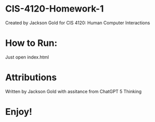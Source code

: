 # CIS-4120-Homework-1
Created by Jackson Gold for CIS 4120: Human Computer Interactions

# How to Run:
Just open index.html

# Attributions
Written by Jackson Gold with assitance from ChatGPT 5 Thinking

# Enjoy!
